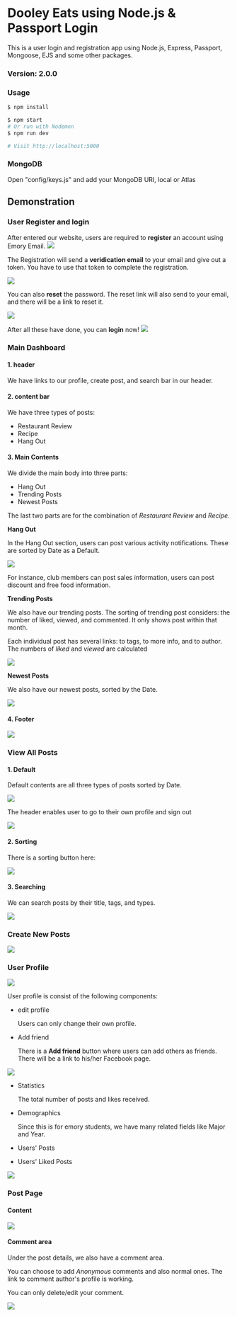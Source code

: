 # Dooley Eats using Node.js & Passport Login

This is a user login and registration app using Node.js, Express, Passport, Mongoose, EJS and some other packages.

### Version: 2.0.0

### Usage

```sh
$ npm install
```

```sh
$ npm start
# Or run with Nodemon
$ npm run dev

# Visit http://localhost:5000
```

### MongoDB

Open "config/keys.js" and add your MongoDB URI, local or Atlas


## Demonstration

### User Register and login

After entered our website, users are required to **register** an account using Emory Email. 
![](https://github.com/ElaineDong98/DooleyEats/blob/master/demonstrating%20graphs/Screen%20Shot%202019-12-03%20at%2011.47.11%20PM.png)

The Registration will send a **veridication email** to your email and give out a token. You have to use that token to complete the registration. 

![](https://github.com/ElaineDong98/DooleyEats/blob/master/demonstrating%20graphs/Screen%20Shot%202019-12-04%20at%2012.06.38%20PM.png)


You can also **reset** the password. The reset link will also send to your email, and there will be a link to reset it. 


![](https://github.com/ElaineDong98/DooleyEats/blob/master/demonstrating%20graphs/Screen%20Shot%202019-12-04%20at%2012.15.54%20PM.png)

After all these have done, you can **login** now!
![](https://github.com/ElaineDong98/DooleyEats/blob/master/demonstrating%20graphs/Screen%20Shot%202019-12-03%20at%2011.47.19%20PM.png)


### Main Dashboard

#### 1. header

We have links to our profile, create post, and search bar in our header. 

#### 2. content bar

We have three types of posts: 
 * Restaurant Review 
 * Recipe
 * Hang Out 



#### 3. Main Contents


We divide the main body into three parts: 
 * Hang Out
 * Trending Posts
 * Newest Posts
 
The last two parts are for the combination of *Restaurant Review* and *Recipe*.
 
**Hang Out**

In the Hang Out section, users can post various activity notifications. These are sorted by Date as a Default. 

![](https://github.com/ElaineDong98/DooleyEats/blob/master/demonstrating%20graphs/Screen%20Shot%202019-12-03%20at%2011.48.06%20PM.png)

For instance, club members can post sales information, users can post discount and free food information. 

**Trending Posts**

We also have our trending posts. 
The sorting of trending post considers: the number of liked, viewed, and commented. It only shows post within that month. 

Each individual post has several links: to tags, to more info, and to author. 
The numbers of *liked* and *viewed* are calculated

![](https://github.com/ElaineDong98/DooleyEats/blob/master/demonstrating%20graphs/Screen%20Shot%202019-12-03%20at%2011.48.22%20PM.png)


**Newest Posts**

We also have our newest posts, sorted by the Date. 


![](https://github.com/ElaineDong98/DooleyEats/blob/master/demonstrating%20graphs/Screen%20Shot%202019-12-04%20at%2012.16.29%20PM.png)


#### 4. Footer


![](https://github.com/ElaineDong98/DooleyEats/blob/master/demonstrating%20graphs/Screen%20Shot%202019-12-03%20at%2011.49.56%20PM.png)


### View All Posts

#### 1. Default

Default contents are all three types of posts sorted by Date. 

![](https://github.com/ElaineDong98/DooleyEats/blob/master/demonstrating%20graphs/Screen%20Shot%202019-12-03%20at%2011.48.22%37PM.png)

The header enables user to go to their own profile and sign out

![](https://github.com/ElaineDong98/DooleyEats/blob/master/demonstrating%20graphs/Screen%20Shot%202019-12-03%20at%2011.49.15%20PM.png)


#### 2. Sorting 

There is a sorting button here: 


![](https://github.com/ElaineDong98/DooleyEats/blob/master/demonstrating%20graphs/Screen%20Shot%202019-12-03%20at%2011.50.18%20PM.png)


#### 3. Searching 

We can search posts by their title, tags, and types. 


![](https://github.com/ElaineDong98/DooleyEats/blob/master/demonstrating%20graphs/Screen%20Shot%202019-12-03%20at%2011.49.49%20PM.png)


### Create New Posts


![](https://github.com/ElaineDong98/DooleyEats/blob/master/demonstrating%20graphs/Screen%20Shot%202019-12-03%20at%2011.50.46%20PM.png)


### User Profile



![](https://github.com/ElaineDong98/DooleyEats/blob/master/demonstrating%20graphs/Screen%20Shot%202019-12-04%20at%2012.17.25%20PM.png)

User profile is consist of the following components: 

* edit profile

     Users can only change their own profile. 
     
* Add friend

     There is a **Add friend** button where users can add others as friends. There will be a link to his/her Facebook page. 
     
      
![](https://github.com/ElaineDong98/DooleyEats/blob/master/demonstrating%20graphs/Screen%20Shot%202019-12-04%20at%2012.18.17%20PM.png)


     
* Statistics
     
     The total number of posts and likes received. 
     
* Demographics 

     Since this is for emory students, we have many related fields like Major and Year. 
     
* Users' Posts

* Users' Liked Posts



    
![](https://github.com/ElaineDong98/DooleyEats/blob/master/demonstrating%20graphs/Screen%20Shot%202019-12-03%20at%2011.52.11%20PM.png)


### Post Page

#### Content
![](https://github.com/ElaineDong98/DooleyEats/blob/master/demonstrating%20graphs/Screen%20Shot%202019-12-03%20at%2011.57.08%20PM.png)

#### Comment area

Under the post details, we also have a comment area. 

You can choose to add *Anonymous* comments and also normal ones. The link to comment author's profile is working. 

You can only delete/edit your comment. 

![](https://github.com/ElaineDong98/DooleyEats/blob/master/demonstrating%20graphs/Screen%20Shot%202019-12-03%20at%2011.57.40%20PM.png)
